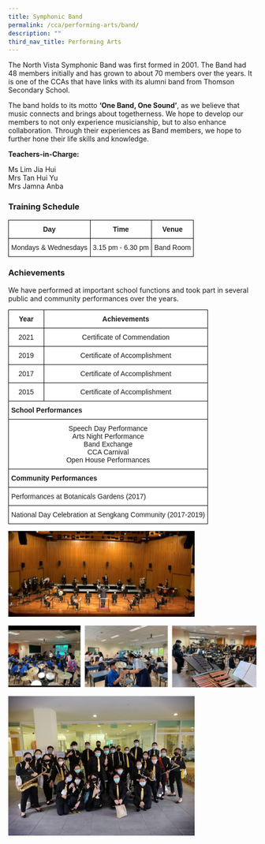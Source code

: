 ```yaml
---
title: Symphonic Band
permalink: /cca/performing-arts/band/
description: ""
third_nav_title: Performing Arts
---
```

The North Vista Symphonic Band was first formed in 2001. The Band had 48 members initially and has grown to about 70 members over the years. It is one of the CCAs that have links with its alumni band from Thomson Secondary School.  

The band holds to its motto **‘One Band, One Sound’**, as we believe that music connects and brings about togetherness. We hope to develop our members to not only experience musicianship, but to also enhance collaboration. Through their experiences as Band members, we hope to further hone their life skills and knowledge.

**Teachers-in-Charge:** 

Ms Lim Jia Hui <br>
Mrs Tan Hui Yu <br>
Mrs Jamna Anba <br>


  

### Training Schedule

<style type="text/css">
.tg  {border-collapse:collapse;border-spacing:0;}
.tg td{border-color:black;border-style:solid;border-width:1px;font-family:Arial, sans-serif;font-size:14px;
  overflow:hidden;padding:10px 5px;word-break:normal;}
.tg th{border-color:black;border-style:solid;border-width:1px;font-family:Arial, sans-serif;font-size:14px;
  font-weight:normal;overflow:hidden;padding:10px 5px;word-break:normal;}
.tg .tg-9hzb{background-color:#FFF;font-weight:bold;text-align:center;vertical-align:top}
.tg .tg-f4yw{background-color:#FFF;text-align:center;vertical-align:middle}
</style>
<table class="tg">
<thead>
  <tr>
    <th class="tg-9hzb">Day</th>
    <th class="tg-9hzb">Time</th>
    <th class="tg-9hzb">Venue</th>
  </tr>
</thead>
<tbody>
  <tr>
    <td class="tg-f4yw">Mondays &amp; Wednesdays</td>
    <td class="tg-f4yw">3.15 pm - 6.30 pm</td>
    <td class="tg-f4yw">Band Room</td>
  </tr>
</tbody>
</table>

### Achievements

We have performed at important school functions and took part in several public and community performances over the years.

<style type="text/css">
.tg  {border-collapse:collapse;border-spacing:0;}
.tg td{border-color:black;border-style:solid;border-width:1px;font-family:Arial, sans-serif;font-size:14px;
  overflow:hidden;padding:10px 5px;word-break:normal;}
.tg th{border-color:black;border-style:solid;border-width:1px;font-family:Arial, sans-serif;font-size:14px;
  font-weight:normal;overflow:hidden;padding:10px 5px;word-break:normal;}
.tg .tg-9hzb{background-color:#FFF;font-weight:bold;text-align:center;vertical-align:top}
.tg .tg-7yig{background-color:#FFF;text-align:center;vertical-align:top}
.tg .tg-dgl5{background-color:#FFF;font-weight:bold;text-align:left;vertical-align:top}
.tg .tg-ktyi{background-color:#FFF;text-align:left;vertical-align:top}
</style>
<table class="tg">
<thead>
  <tr>
    <th class="tg-9hzb">Year</th>
    <th class="tg-9hzb">Achievements</th>
  </tr>
</thead>
<tbody>
  <tr>
    <td class="tg-7yig"> 2021</td>
    <td class="tg-7yig">Certificate of Commendation</td>
  </tr>
  <tr>
    <td class="tg-7yig"> 2019</td>
    <td class="tg-7yig">Certificate of Accomplishment</td>
  </tr>
  <tr>
    <td class="tg-7yig">2017</td>
    <td class="tg-7yig">Certificate of Accomplishment</td>
  </tr>
  <tr>
    <td class="tg-7yig">2015</td>
    <td class="tg-7yig">Certificate of Accomplishment</td>
  </tr>
  <tr>
    <td class="tg-dgl5" colspan="2">School Performances</td>
  </tr>
  <tr>
    <td class="tg-7yig" colspan="2">Speech Day Performance<br>Arts Night Performance<br>Band Exchange<br>CCA Carnival<br>Open House Performances</td>
  </tr>
  <tr>
    <td class="tg-dgl5" colspan="2">Community Performances</td>
  </tr>
  <tr>
    <td class="tg-ktyi" colspan="2">Performances at Botanicals Gardens (2017)</td>
  </tr>
  <tr>
    <td class="tg-ktyi" colspan="2">National Day Celebration at Sengkang Community (2017-2019)</td>
  </tr>
</tbody>
</table>


<img src="/images/band-21i.jpg" 
     style="width:75%">
		 
![](/images/band.png)

<img src="/images/band-21v.jpg" 
     style="width:75%">